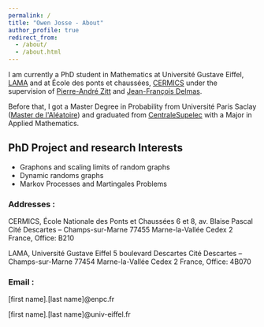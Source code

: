 ```yaml
---
permalink: /
title: "Owen Josse - About"
author_profile: true
redirect_from: 
  - /about/
  - /about.html
---
```


I am currently a PhD student in Mathematics at Université Gustave Eiffel, [LAMA](https://lama-umr8050.fr) and at École des ponts et chaussées, [CERMICS](https://cermics-lab.enpc.fr) under the supervision of [Pierre-André Zitt](https://zitt.perso.math.cnrs.fr) and [Jean-François Delmas](https://cermics.enpc.fr/~delmas/).

Before that, I got a Master Degree in Probability from Université Paris Saclay ([Master de l'Aléatoire](https://www.imo.universite-paris-saclay.fr/fr/etudiants/masters/mathematiques-et-applications/m2/mathematiques-de-laleatoire/)) and graduated from [CentraleSupelec](https://www.centralesupelec.fr/en) with a Major in Applied Mathematics.

PhD Project and research Interests
----

* Graphons and scaling limits of random graphs
* Dynamic randoms graphs
* Markov Processes and Martingales Problems

### Addresses : 

CERMICS, École Nationale des Ponts et Chaussées 6 et 8, av. Blaise Pascal Cité Descartes – Champs-sur-Marne 77455 Marne-la-Vallée Cedex 2 France, Office: B210

LAMA, Université Gustave Eiffel 5 boulevard Descartes Cité Descartes – Champs-sur-Marne 77454 Marne-la-Vallée Cedex 2 France, Office: 4B070

### Email :

[first name].[last name]@enpc.fr

[first name].[last name]@univ-eiffel.fr

